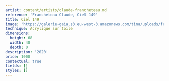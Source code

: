 ```yaml
---
artist: content/artists/claude-francheteau.md
reference: 'Francheteau Claude, Ciel 149'
title: Ciel 149
image: 'https://galerie-gaia.s3.eu-west-3.amazonaws.com/tina/uploads/francheteau-claude/galerie-gaia-claude-francheteau-ciel-149-48x68.jpg'
technique: Acrylique sur toile
dimensions:
  height: 68
  width: 48
  depth: 0
description: '2020'
price: 1000
contextual: true
fields: []
styles: []
---
```


